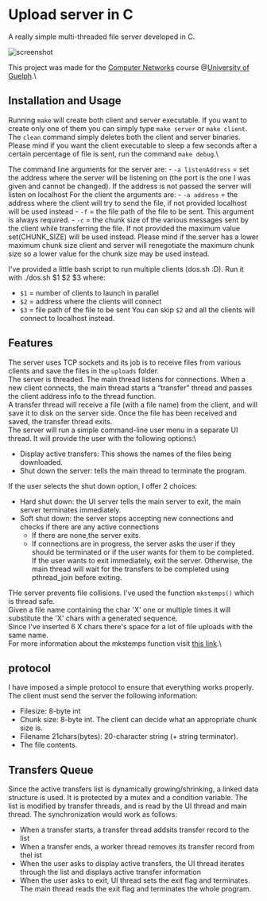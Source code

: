 # Upload server in C
A really simple multi-threaded file server developed in C.

![screenshot](https://user-images.githubusercontent.com/2963072/65913230-cf781680-e3cf-11e9-8327-8bd6c9d61072.png)

This project was made for the [Computer Networks](http://www.dsi.unive.it/~bergamasco/teaching.html) course @[University of Guelph](https://www.uoguelph.ca/).\


## Installation and Usage
Running `make` will create both client and server executable. If you want to create only one of them you can simply type `make server` or `make client`.\
The `clean` command simply deletes both the client and server binaries.\
Please mind if you want the client executable to sleep a few seconds after a certain percentage of file is sent, run the command `make debug`.\


The command line arguments for the server are:
	- `-a listenAddress` = set the address where the server will be listening on (the port is the one I was given and cannot be changed). If the address is not passed the server will listen on localhost
For the client the arguments are:
	- `-a address` = the address where the client will try to send the file, if not provided localhost will be used instead
	- `-f` = the file path of the file to be sent. This argument is always required.
	- `-c` = the chunk size of the various messages sent by the client while transferring the file. If not provided the maximum value set(CHUNK_SIZE) will be used instead. Please mind if the server has a lower maximum chunk size client and server will renegotiate the maximum chunk size so a lower value for the chunk size may be used instead.

I've provided a little bash script to run multiple clients (dos.sh :D). Run it with ./dos.sh $1 $2 $3 where:
 - `$1` = number of clients to launch in parallel
 - `$2` = address where the clients will connect
 - `$3` = file path of the file to be sent
You can skip `$2` and all the clients will connect to localhost instead.

## Features
The server uses TCP sockets and its job is to receive files from various clients and save the files in the `uploads` folder.\
The server is threaded. The main thread listens for connections. When a new client connects, the main thread starts a “transfer” thread and passes the client address info to the thread function.\
A transfer thread will receive a file (with a file name) from the client, and will save it to disk on the server side. Once the file has been received and saved, the transfer thread exits.\
The server will run a simple command-line user menu in a separate UI thread. It will provide the user with the following options:\
 - Display active transfers: This shows the names of the files being downloaded.
 - Shut down the server: tells the main thread to terminate the program.

If the user selects the shut down option, I offer 2 choices:
 - Hard shut down: the UI server tells the main server to exit, the main server terminates immediately.
 - Soft shut down: the server stops accepting new connections and checks if there are any active connections
   - If there are none,the server exits.
   - If connections are in progress, the server asks the user if they should be terminated or if the user wants for them to be completed. If the user wants to exit immediately, exit the server. Otherwise, the main thread will wait for the transfers to be completed using pthread_join before exiting.

THe server prevents file collisions. I've used the function `mkstemps()` which is thread safe.\
Given a file name containing the char 'X' one or multiple times it will substitute the 'X' chars with a generated sequence.\
Since I've inserted 6 X chars there's space for a lot of file uploads with the same name.\
For more information about the mkstemps function visit [this link](https://linux.die.net/man/3/mkstemp).\


## protocol
I have imposed a simple protocol to ensure that everything works properly.\
The client must send the server the following information:
 - Filesize: 8-byte int
 - Chunk size: 8-byte int. The client can decide what an appropriate chunk size is.
 - Filename 21chars(bytes): 20-character string (+ string terminator).
 - The file contents.


## Transfers Queue
Since the active transfers list is dynamically growing/shrinking, a linked data structure is used. It is protected by a mutex and a condition variable. The list is modified by transfer threads, and is read by the UI thread and main thread.
The synchronization would work as follows:
 - When a transfer starts, a transfer thread addsits transfer record to the list
 - When a transfer ends, a worker thread removes its transfer record from thel ist
 - When the user asks to display active transfers, the UI thread iterates through the list and displays active transfer information
 - When the user asks to exit, UI thread sets the exit flag and terminates. The main thread reads the exit flag and terminates the whole program.


